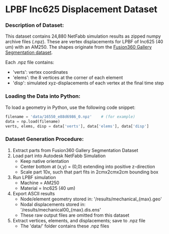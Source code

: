 # LPBF Inc625 Displacement Dataset

### Description of Dataset:

This dataset contains 24,880 NetFabb simulation results as zipped numpy archive files (.npz). 
These are vertex displacements for LPBF of Inc625 (40 um) with an AM250.
The shapes originate from the [Fusion360 Gallery Segmentation dataset](https://www.research.autodesk.com/publications/fusion-360-gallery/).  

Each .npz file contains:
- 'verts': vertex coordinates
- 'elems': the 8 vertices at the corner of each element
- 'disp': simulated xyz-displacements of each vertex at the final time step

### Loading the Data into Python:

To load a geometry in Python, use the following code snippet:
```python
filename = 'data/16550_e88d6986_0.npz'    # (for example)
data = np.load(filename)
verts, elems, disp = data['verts'], data['elems'], data['disp']
```

### Dataset Generation Procedure:

1. Extract parts from Fusion360 Gallery Segmentation Dataset
2. Load part into Autodesk NetFabb Simulation
   - Keep native orientation
   - Center bottom at (x,y) = (0,0) extending into positive z-direction
   - Scale part 10x, such that part fits in 2cmx2cmx2cm bounding box
3. Run LPBF simulation
   - Machine = AM250
   - Material = Inc625 (40 um)
4. Export ASCII results
   - Node/element geometry stored in: '/results/mechanical_{max}.geo'
   - Nodal displacements stored in: '/results/mechanical00_{max}.dis.ens'
   - These raw output files are omitted from this dataset
5. Extract vertices, elements, and displacements; save to .npz file
   - The 'data/' folder contains these .npz files
